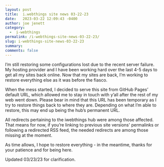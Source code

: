 ```yaml
---
layout: post
title:  i.webthings site news 03-22-23
date:   2023-03-22 12:09:43 -0400
author: joe jenett
category:
  -  i-webthings
permalink: /i-webthings-site-news-03-22-23/
slug: i-webthings-site-news-03-22-23
summary: 
comments: false
---
```

<p>I’m still restoring some configurations lost due to the recent server failure. My hosting provider and I have been working hard over the last 4-5 days to get all my sites back online. Now that my sites are back, I’m working to restore everything else as it was before the fiasco.</p>
<p>When the mess started, I decided to serve this site from GitHub Pages’ default URL, which allowed me to stay in touch with y’all after the rest of my web went down. Please bear in mind that this URL has been temporary as I try to restore things back to where they are. Depending on what I’m able to restore, this may end up being the hub’s permanent URL.</p>
<p>All redirects pertaining to the iwebthings hub were among those affected. That means for now, if you’re linking to previous site versions' permalinks or following a redirected RSS feed, the needed redirects are among those missing at the moment.</p>
<p>As time allows, I hope to restore everything - in the meantime, thanks for your patience and for being here.</p>
<p>Updated 03/23/23 for clarification.</p>




<a style="display:none;" href="https://brid.gy/publish/mastodon"><small>(cross-posted to mastodon)</small></a>